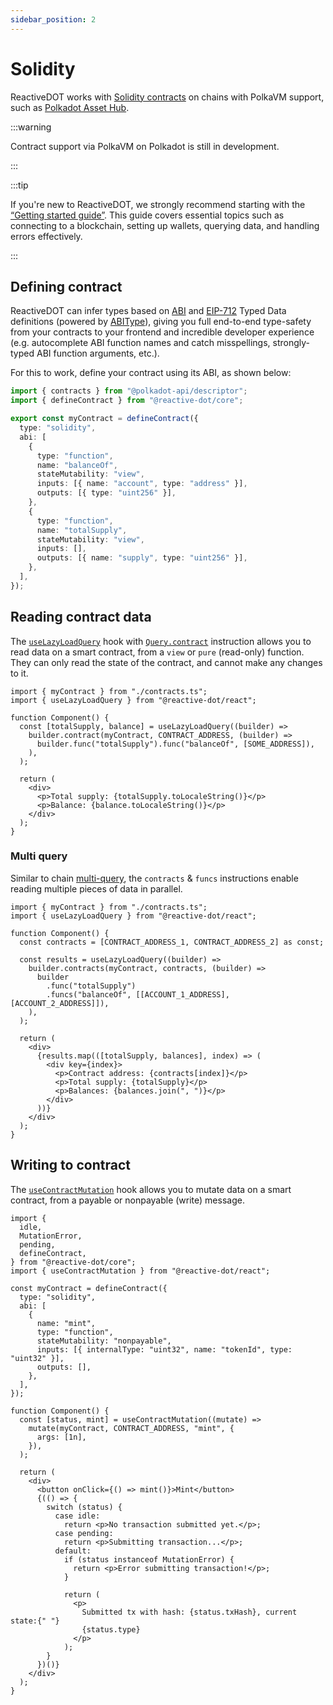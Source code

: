 ```yaml
---
sidebar_position: 2
---
```


# Solidity

ReactiveDOT works with [Solidity contracts](https://soliditylang.org/) on chains with PolkaVM support, such as [Polkadot Asset Hub](https://polkadot.com/platform/hub).

:::warning

Contract support via PolkaVM on Polkadot is still in development.

:::

:::tip

If you're new to ReactiveDOT, we strongly recommend starting with the [“Getting started guide”](/react/category/getting-started). This guide covers essential topics such as connecting to a blockchain, setting up wallets, querying data, and handling errors effectively.

:::

## Defining contract

ReactiveDOT can infer types based on [ABI](https://docs.soliditylang.org/en/v0.8.24/abi-spec.html#json) and [EIP-712](https://eips.ethereum.org/EIPS/eip-712) Typed Data definitions (powered by [ABIType](https://abitype.dev/)), giving you full end-to-end type-safety from your contracts to your frontend and incredible developer experience (e.g. autocomplete ABI function names and catch misspellings, strongly-typed ABI function arguments, etc.).

For this to work, define your contract using its ABI, as shown below:

```ts title="contracts.ts"
import { contracts } from "@polkadot-api/descriptor";
import { defineContract } from "@reactive-dot/core";

export const myContract = defineContract({
  type: "solidity",
  abi: [
    {
      type: "function",
      name: "balanceOf",
      stateMutability: "view",
      inputs: [{ name: "account", type: "address" }],
      outputs: [{ type: "uint256" }],
    },
    {
      type: "function",
      name: "totalSupply",
      stateMutability: "view",
      inputs: [],
      outputs: [{ name: "supply", type: "uint256" }],
    },
  ],
});
```

## Reading contract data

The [`useLazyLoadQuery`](/react/api/react/functions/useLazyLoadQuery) hook with [`Query.contract`](/react/api/core/index/classes/Query#contract) instruction allows you to read data on a smart contract, from a `view` or `pure` (read-only) function. They can only read the state of the contract, and cannot make any changes to it.

```tsx title="Component.tsx"
import { myContract } from "./contracts.ts";
import { useLazyLoadQuery } from "@reactive-dot/react";

function Component() {
  const [totalSupply, balance] = useLazyLoadQuery((builder) =>
    builder.contract(myContract, CONTRACT_ADDRESS, (builder) =>
      builder.func("totalSupply").func("balanceOf", [SOME_ADDRESS]),
    ),
  );

  return (
    <div>
      <p>Total supply: {totalSupply.toLocaleString()}</p>
      <p>Balance: {balance.toLocaleString()}</p>
    </div>
  );
}
```

### Multi query

Similar to chain [multi-query](/react/getting-started/query#fetching-multiple-data), the `contracts` & `funcs` instructions enable reading multiple pieces of data in parallel.

```tsx title="MultiQueryComponent.tsx"
import { myContract } from "./contracts.ts";
import { useLazyLoadQuery } from "@reactive-dot/react";

function Component() {
  const contracts = [CONTRACT_ADDRESS_1, CONTRACT_ADDRESS_2] as const;

  const results = useLazyLoadQuery((builder) =>
    builder.contracts(myContract, contracts, (builder) =>
      builder
        .func("totalSupply")
        .funcs("balanceOf", [[ACCOUNT_1_ADDRESS], [ACCOUNT_2_ADDRESS]]),
    ),
  );

  return (
    <div>
      {results.map(([totalSupply, balances], index) => (
        <div key={index}>
          <p>Contract address: {contracts[index]}</p>
          <p>Total supply: {totalSupply}</p>
          <p>Balances: {balances.join(", ")}</p>
        </div>
      ))}
    </div>
  );
}
```

## Writing to contract

The [`useContractMutation`](/react/api/react/functions/useContractMutation) hook allows you to mutate data on a smart contract, from a payable or nonpayable (write) message.

```tsx title="WriteComponent.tsx"
import {
  idle,
  MutationError,
  pending,
  defineContract,
} from "@reactive-dot/core";
import { useContractMutation } from "@reactive-dot/react";

const myContract = defineContract({
  type: "solidity",
  abi: [
    {
      name: "mint",
      type: "function",
      stateMutability: "nonpayable",
      inputs: [{ internalType: "uint32", name: "tokenId", type: "uint32" }],
      outputs: [],
    },
  ],
});

function Component() {
  const [status, mint] = useContractMutation((mutate) =>
    mutate(myContract, CONTRACT_ADDRESS, "mint", {
      args: [1n],
    }),
  );

  return (
    <div>
      <button onClick={() => mint()}>Mint</button>
      {(() => {
        switch (status) {
          case idle:
            return <p>No transaction submitted yet.</p>;
          case pending:
            return <p>Submitting transaction...</p>;
          default:
            if (status instanceof MutationError) {
              return <p>Error submitting transaction!</p>;
            }

            return (
              <p>
                Submitted tx with hash: {status.txHash}, current state:{" "}
                {status.type}
              </p>
            );
        }
      })()}
    </div>
  );
}
```
